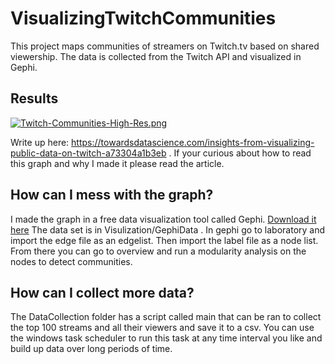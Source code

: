 # VisualizingTwitchCommunities
This project maps communities of streamers on Twitch.tv based on shared viewership. The data is collected from the Twitch API and visualized in Gephi.

## Results
[![Twitch-Communities-High-Res.png](https://i.postimg.cc/RZZmd0kD/Twitch-Communities-High-Res.png)](https://postimg.cc/2VMg8C8Q)

Write up here: https://towardsdatascience.com/insights-from-visualizing-public-data-on-twitch-a73304a1b3eb . If your curious about how to read this graph and why I made it please read the article.

## How can I mess with the graph?
I made the graph in a free data visualization tool called Gephi. [Download it here](https://gephi.org/)
The data set is in Visulization/GephiData . In gephi go to laboratory and import the edge file as an edgelist. Then import the label file as a node list. From there you can go to  overview and run a modularity analysis on the nodes to detect communities.

## How can I collect more data?
The DataCollection folder has a script called main that can be ran to collect the top 100 streams and all their viewers and save it to a csv. You can use the windows task scheduler to run this task at any time interval you like and build up data over long periods of time. 
